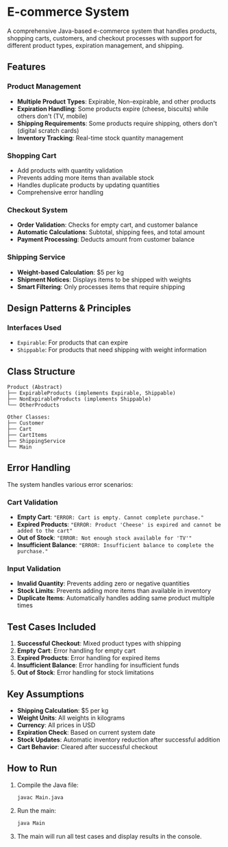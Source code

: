 # E-commerce System

A comprehensive Java-based e-commerce system that handles products, shopping carts, customers, and checkout processes with support for different product types, expiration management, and shipping.

## Features

### Product Management

- **Multiple Product Types**: Expirable, Non-expirable, and other products
- **Expiration Handling**: Some products expire (cheese, biscuits) while others don't (TV, mobile)
- **Shipping Requirements**: Some products require shipping, others don't (digital scratch cards)
- **Inventory Tracking**: Real-time stock quantity management

### Shopping Cart

- Add products with quantity validation
- Prevents adding more items than available stock
- Handles duplicate products by updating quantities
- Comprehensive error handling

### Checkout System

- **Order Validation**: Checks for empty cart, and customer balance
- **Automatic Calculations**: Subtotal, shipping fees, and total amount
- **Payment Processing**: Deducts amount from customer balance

### Shipping Service

- **Weight-based Calculation**: $5 per kg
- **Shipment Notices**: Displays items to be shipped with weights
- **Smart Filtering**: Only processes items that require shipping

## Design Patterns & Principles

### Interfaces Used

- `Expirable`: For products that can expire
- `Shippable`: For products that need shipping with weight information

## Class Structure

```
Product (Abstract)
├── ExpirableProducts (implements Expirable, Shippable)
├── NonExpirableProducts (implements Shippable)
└── OtherProducts

Other Classes:
├── Customer
├── Cart
├── CartItems
├── ShippingService
└── Main
```

## Error Handling

The system handles various error scenarios:

### Cart Validation

- **Empty Cart**: `"ERROR: Cart is empty. Cannot complete purchase."`
- **Expired Products**: `"ERROR: Product 'Cheese' is expired and cannot be added to the cart"`
- **Out of Stock**: `"ERROR: Not enough stock available for 'TV'"`
- **Insufficient Balance**: `"ERROR: Insufficient balance to complete the purchase."`

### Input Validation

- **Invalid Quantity**: Prevents adding zero or negative quantities
- **Stock Limits**: Prevents adding more items than available in inventory
- **Duplicate Items**: Automatically handles adding same product multiple times

## Test Cases Included

1. **Successful Checkout**: Mixed product types with shipping
2. **Empty Cart**: Error handling for empty cart
3. **Expired Products**: Error handling for expired items
4. **Insufficient Balance**: Error handling for insufficient funds
5. **Out of Stock**: Error handling for stock limitations

## Key Assumptions

- **Shipping Calculation**: $5 per kg
- **Weight Units**: All weights in kilograms
- **Currency**: All prices in USD
- **Expiration Check**: Based on current system date
- **Stock Updates**: Automatic inventory reduction after successful addition
- **Cart Behavior**: Cleared after successful checkout

## How to Run

1. Compile the Java file:

   ```bash
   javac Main.java
   ```

2. Run the main:

   ```bash
   java Main
   ```

3. The main will run all test cases and display results in the console.
